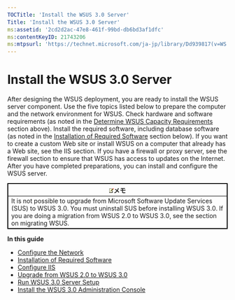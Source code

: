 ```yaml
---
TOCTitle: 'Install the WSUS 3.0 Server'
Title: 'Install the WSUS 3.0 Server'
ms:assetid: '2cd2d2ac-47e8-461f-99bd-db6bd3af1dfc'
ms:contentKeyID: 21743206
ms:mtpsurl: 'https://technet.microsoft.com/ja-jp/library/Dd939817(v=WS.10)'
---
```


Install the WSUS 3.0 Server
===========================

After designing the WSUS deployment, you are ready to install the WSUS server component. Use the five topics listed below to prepare the computer and the network environment for WSUS. Check hardware and software requirements (as noted in the [Determine WSUS Capacity Requirements](https://technet.microsoft.com/6b585cdf-943c-408a-a70e-0216d9e3a9fd) section above). Install the required software, including database software (as noted in the [Installation of Required Software](https://technet.microsoft.com/e8f62aba-4c8d-410e-9012-e3c9680a929b) section below). If you want to create a custom Web site or install WSUS on a computer that already has a Web site, see the IIS section. If you have a firewall or proxy server, see the firewall section to ensure that WSUS has access to updates on the Internet. After you have completed preparations, you can install and configure the WSUS server.

 
<table style="border:1px solid black;">
<colgroup>
<col width="100%" />
</colgroup>
<thead>
<tr class="header">
<th style="border:1px solid black;" ><img src="images/Dd939817.note(WS.10).gif" />メモ</th>
</tr>
</thead>
<tbody>
<tr class="odd">
<td style="border:1px solid black;">It is not possible to upgrade from Microsoft Software Update Services (SUS) to WSUS 3.0. You must uninstall SUS before installing WSUS 3.0. If you are doing a migration from WSUS 2.0 to WSUS 3.0, see the section on migrating WSUS.
</td>
</tr>
</tbody>
</table>
 

**In this guide**

-   [Configure the Network](https://technet.microsoft.com/92cbee1c-7ae4-442e-bed2-879d2b54bf89)
-   [Installation of Required Software](https://technet.microsoft.com/e8f62aba-4c8d-410e-9012-e3c9680a929b)
-   [Configure IIS](https://technet.microsoft.com/a9fe03de-3bbe-4782-a570-8c35e104fabe)
-   [Upgrade from WSUS 2.0 to WSUS 3.0](https://technet.microsoft.com/05961707-e6a0-4c6f-b5d4-7f7a49b0938d)
-   [Run WSUS 3.0 Server Setup](https://technet.microsoft.com/3bc2933c-8d26-4594-b989-e64b406f3147)
-   [Install the WSUS 3.0 Administration Console](https://technet.microsoft.com/88dac4e9-5c85-4007-acfb-11d19ae69761)

